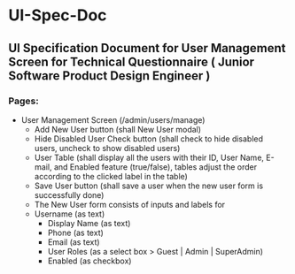 # UI-Spec-Doc
## UI Specification Document for User Management Screen for Technical Questionnaire ( Junior Software Product Design Engineer )
### Pages:
- User Management Screen (/admin/users/manage)
  - Add New User button (shall New User modal)
  - Hide Disabled User Check button (shall check to hide disabled users, uncheck to show disabled users)
  - User Table (shall display all the users with their ID, User Name, E-mail, and Enabled feature (true/false), tables adjust the order according to the clicked label in the table)
  - Save User button (shall save  a user when the new user form is successfully done)
  - The New User form consists of inputs and labels for 
   - Username (as text)
     - Display Name  (as text)
     - Phone  (as text)
     - Email  (as text)
     - User Roles (as a select box > Guest | Admin | SuperAdmin)
     - Enabled (as checkbox)


